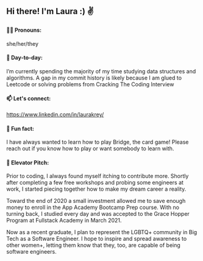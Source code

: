 ## Hi there! I'm Laura :) ✌

#### 🏳️‍🌈  Pronouns:
she/her/they 

#### 📅 Day-to-day:
I’m currently spending the majority of my time studying data structures and algorithms. A gap in my commit history is likely because I am glued to Leetcode or solving problems from Cracking The Coding Interview 

#### 📫  Let's connect: 
https://www.linkedin.com/in/laurakrey/


#### 🤠  Fun fact:
I have always wanted to learn how to play Bridge, the card game! Please reach out if you know how to play or want somebody to learn with.

#### 💬  Elevator Pitch: 
Prior to coding, I always found myself itching to contribute more. Shortly after completing a few free workshops and probing some engineers at work, I started piecing together how to make my dream career a reality.

Toward the end of 2020 a small investment allowed me to save enough money to enroll in the App Academy Bootcamp Prep course. With no turning back, I studied every day and was accepted to the Grace Hopper Program at Fullstack Academy in March 2021.

Now as a recent graduate, I plan to represent the LGBTQ+ community in Big Tech as a Software Engineer. I hope to inspire and spread awareness to other women+, letting them know that they, too, are capable of being software engineers.
